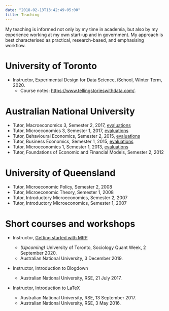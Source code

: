 ```yaml
---
date: "2018-02-13T13:42:49-05:00"
title: Teaching
---
```



My teaching is informed not only by my time in academia, but also by my experience working at my own start-up and in government. My approach is best characterised as practical, research-based, and emphasising workflow. 

# University of Toronto
* Instructor, Experimental Design for Data Science, iSchool, Winter Term, 2020.
  - Course notes: https://www.tellingstorieswithdata.com/.

# Australian National University
* Tutor, Macroeconomics 3, Semester 2, 2017, [evaluations](pdfs/2018-02-05-Sem_2_2017-ECON3102_-_Macroeconomics_3.pdf) 
* Tutor, Microeconomics 3, Semester 1, 2017, [evaluations](pdfs/2018-02-05-Sem_1_2017-ECON3101_-_Microeconomics_3.pdf) 
* Tutor, Behavioural Economics, Semester 2, 2015, [evaluations](pdfs/2018-02-05-Sem_2_2015-ECON2013_Behavioural_Economics.pdf) 
* Tutor, Business Economics, Semester 1, 2015, [evaluations](pdfs/2018-02-05-Sem_1_2015-ECON8069_Business_Economics.pdf) 
* Tutor, Microeconomics 1, Semester 1, 2013, [evaluations](pdfs/2018-02-05-Sem_1_2013-ECON1101_Microeconomics_1.pdf) 
* Tutor, Foundations of Economic and Financial Models, Semester 2, 2012

# University of Queensland
* Tutor, Microeconomic Policy, Semester 2, 2008
* Tutor, Microeconomic Theory, Semester 1, 2008
* Tutor, Introductory Microeconomics, Semester 2, 2007
* Tutor, Introductory Microeconomics, Semester 1, 2007


# Short courses and workshops
* Instructor, [Getting started with MRP](http://rohanalexander.com/posts/2019-12-04-getting_started_with_mrp/)
    - *(Upcoming)* University of Toronto, Sociology Quant Week, 2 September 2020.
    - Australian National University, 3 December 2019.
    
* Instructor, Introduction to Blogdown
    - Australian National University, RSE, 21 July 2017.

* Instructor, Introduction to LaTeX
    - Australian National University, RSE, 13 September 2017.
    - Australian National University, RSE, 3 May 2016.
